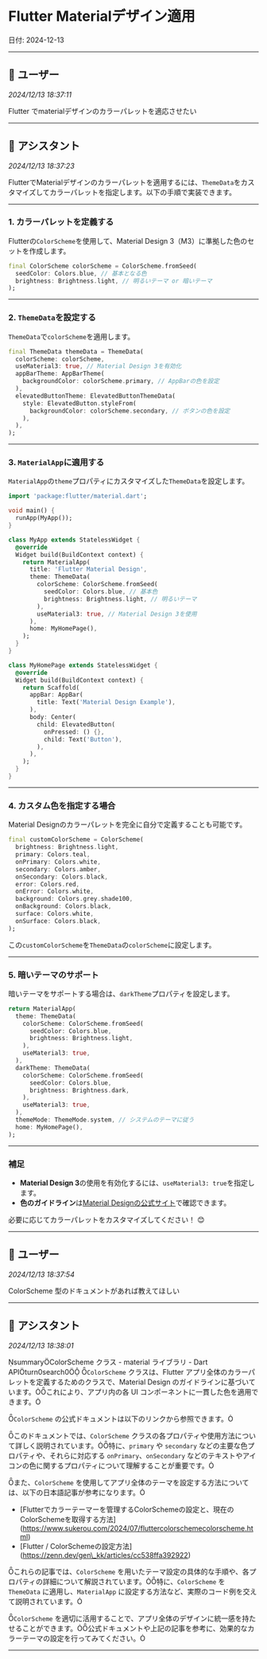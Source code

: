 # Flutter Materialデザイン適用

日付: 2024-12-13

---

## 👤 ユーザー
*2024/12/13 18:37:11*

Flutter でmaterialデザインのカラーパレットを適応させたい

---

## 🤖 アシスタント
*2024/12/13 18:37:23*

FlutterでMaterialデザインのカラーパレットを適用するには、`ThemeData`をカスタマイズしてカラーパレットを指定します。以下の手順で実装できます。

---

### 1. **カラーパレットを定義する**
Flutterの`ColorScheme`を使用して、Material Design 3（M3）に準拠した色のセットを作成します。

```dart
final ColorScheme colorScheme = ColorScheme.fromSeed(
  seedColor: Colors.blue, // 基本となる色
  brightness: Brightness.light, // 明るいテーマ or 暗いテーマ
);
```

---

### 2. **`ThemeData`を設定する**
`ThemeData`で`colorScheme`を適用します。

```dart
final ThemeData themeData = ThemeData(
  colorScheme: colorScheme,
  useMaterial3: true, // Material Design 3を有効化
  appBarTheme: AppBarTheme(
    backgroundColor: colorScheme.primary, // AppBarの色を設定
  ),
  elevatedButtonTheme: ElevatedButtonThemeData(
    style: ElevatedButton.styleFrom(
      backgroundColor: colorScheme.secondary, // ボタンの色を設定
    ),
  ),
);
```

---

### 3. **`MaterialApp`に適用する**
`MaterialApp`の`theme`プロパティにカスタマイズした`ThemeData`を設定します。

```dart
import 'package:flutter/material.dart';

void main() {
  runApp(MyApp());
}

class MyApp extends StatelessWidget {
  @override
  Widget build(BuildContext context) {
    return MaterialApp(
      title: 'Flutter Material Design',
      theme: ThemeData(
        colorScheme: ColorScheme.fromSeed(
          seedColor: Colors.blue, // 基本色
          brightness: Brightness.light, // 明るいテーマ
        ),
        useMaterial3: true, // Material Design 3を使用
      ),
      home: MyHomePage(),
    );
  }
}

class MyHomePage extends StatelessWidget {
  @override
  Widget build(BuildContext context) {
    return Scaffold(
      appBar: AppBar(
        title: Text('Material Design Example'),
      ),
      body: Center(
        child: ElevatedButton(
          onPressed: () {},
          child: Text('Button'),
        ),
      ),
    );
  }
}
```

---

### 4. **カスタム色を指定する場合**
Material Designのカラーパレットを完全に自分で定義することも可能です。

```dart
final customColorScheme = ColorScheme(
  brightness: Brightness.light,
  primary: Colors.teal,
  onPrimary: Colors.white,
  secondary: Colors.amber,
  onSecondary: Colors.black,
  error: Colors.red,
  onError: Colors.white,
  background: Colors.grey.shade100,
  onBackground: Colors.black,
  surface: Colors.white,
  onSurface: Colors.black,
);
```

この`customColorScheme`を`ThemeData`の`colorScheme`に設定します。

---

### 5. **暗いテーマのサポート**
暗いテーマをサポートする場合は、`darkTheme`プロパティを設定します。

```dart
return MaterialApp(
  theme: ThemeData(
    colorScheme: ColorScheme.fromSeed(
      seedColor: Colors.blue,
      brightness: Brightness.light,
    ),
    useMaterial3: true,
  ),
  darkTheme: ThemeData(
    colorScheme: ColorScheme.fromSeed(
      seedColor: Colors.blue,
      brightness: Brightness.dark,
    ),
    useMaterial3: true,
  ),
  themeMode: ThemeMode.system, // システムのテーマに従う
  home: MyHomePage(),
);
```

---

### 補足
- **Material Design 3**の使用を有効化するには、`useMaterial3: true`を指定します。
- **色のガイドライン**は[Material Designの公式サイト](https://m3.material.io/)で確認できます。

必要に応じてカラーパレットをカスタマイズしてください！ 😊

---

## 👤 ユーザー
*2024/12/13 18:37:54*

ColorScheme 型のドキュメントがあれば教えてほしい

---

## 🤖 アシスタント
*2024/12/13 18:38:01*

summaryColorScheme クラス - material ライブラリ - Dart APIturn0search0
`ColorScheme` クラスは、Flutter アプリ全体のカラーパレットを定義するためのクラスで、Material Design のガイドラインに基づいています。これにより、アプリ内の各 UI コンポーネントに一貫した色を適用できます。

`ColorScheme` の公式ドキュメントは以下のリンクから参照できます。

このドキュメントでは、`ColorScheme` クラスの各プロパティや使用方法について詳しく説明されています。特に、`primary` や `secondary` などの主要な色プロパティや、それらに対応する `onPrimary`、`onSecondary` などのテキストやアイコンの色に関するプロパティについて理解することが重要です。

また、`ColorScheme` を使用してアプリ全体のテーマを設定する方法については、以下の日本語記事が参考になります。

- \[Flutterでカラーテーマーを管理するColorSchemeの設定と、現在のColorSchemeを取得する方法\](https://www.sukerou.com/2024/07/fluttercolorschemecolorscheme.html)
- \[Flutter / ColorSchemeの設定方法\](https://zenn.dev/gen\_kk/articles/cc538ffa392922)

これらの記事では、`ColorScheme` を用いたテーマ設定の具体的な手順や、各プロパティの詳細について解説されています。特に、`ColorScheme` を `ThemeData` に適用し、`MaterialApp` に設定する方法など、実際のコード例を交えて説明されています。

`ColorScheme` を適切に活用することで、アプリ全体のデザインに統一感を持たせることができます。公式ドキュメントや上記の記事を参考に、効果的なカラーテーマの設定を行ってみてください。

---
